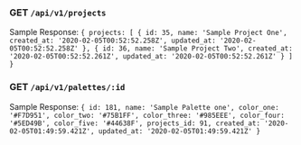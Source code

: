 
### GET `/api/v1/projects`

Sample Response:
`{ projects:
       [ { id: 35,
           name: 'Sample Project One',
           created_at: '2020-02-05T00:52:52.258Z',
           updated_at: '2020-02-05T00:52:52.258Z' },
         { id: 36,
           name: 'Sample Project Two',
           created_at: '2020-02-05T00:52:52.261Z',
           updated_at: '2020-02-05T00:52:52.261Z' } ] }`

### GET `/api/v1/palettes/:id`
Sample Response:
`{ id: 181,
      name: 'Sample Palette one',
      color_one: '#F7D951',
      color_two: '#75B1FF',
      color_three: '#985EEE',
      color_four: '#5ED49B',
      color_five: '#44638F',
      projects_id: 91,
      created_at: '2020-02-05T01:49:59.421Z',
      updated_at: '2020-02-05T01:49:59.421Z' }`
